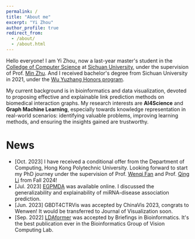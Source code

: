 ```yaml
---
permalink: /
title: "About me"
excerpt: "Yi Zhou"
author_profile: true
redirect_from: 
  - /about/
  - /about.html
---
```


Hello everyone! I am Yi Zhou, now a last-year master's student in the [Colledge of Computer Science](https://cs.scu.edu.cn/) at [Sichuan University](https://www.scu.edu.cn/), under the supervision of Prof. [Min Zhu](https://cs.scu.edu.cn/info/1279/13673.htm). And I received bachelor's degree from Sichuan University in 2021, under the [Wu Yuzhang Honors program](https://www.scu.edu.cn/wyzxy/).  
<!-- Here is my [CV](https://echochou990919.github.io/files/YiZhou_CV.pdf). -->

My current background is in bioinformatics and data visualization, devoted to proposing effective and explainable link prediction methods on biomedical interaction graphs. My research interests are **AI4Science** and **Graph Machine Learning**, especially towards knowledge representation in real-world scenarios: identifying valuable problems, improving learning methods, and ensuring the insights gained are trustworthy.

<!-- ***I am looking for a Ph.D. position in 24 fall*** preferably, and here is a [blog](https://echochou990919.github.io/posts/blog-post-1/) introducing my strong self-motivation. It's widely said that "connection is all you need" for the Ph.D. application, and while I currently have few connections with the community of Graph. However, let's look at it positively from the perspective of "Link Prediction", what an exciting process of cold start! I would appreciate any opportunity for collaboration.   -->

# News

<!-- - [Jul. 2023] Chongqing, ChinaVis 2023 -->
- [Oct. 2023] I have received a conditional offer from the Department of Computing, Hong Kong Polytechnic University. Looking forward to start my PhD journey under the supervision of Prof. [Wenqi Fan](https://wenqifan03.github.io/) and Prof. [Qing Li](https://www4.comp.polyu.edu.hk/~csqli/) from Fall 2024!
- [Jul. 2023] [EGPMDA](http://arxiv.org/abs/2307.07957) was available online. I discussed the generalizability and explainability of miRNA-disease association prediction.
- [Jun. 2023] GBDT4CTRVis was accepted by ChinaVis 2023, congrats to Wenwen! It would be transferred to Journal of Visualization soon.
- [Sep. 2022] [LDAformer](https://doi.org/10.1093/bib/bbac370) was accepted by Briefings in Bioinformatics. It's the best publication ever in the Bioinformatics Group of Vision Computing Lab.

